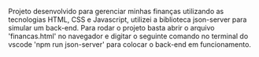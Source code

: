 Projeto desenvolvido para gerenciar minhas finanças utilizando as tecnologias HTML, CSS e Javascript, utilizei a biblioteca json-server para simular um back-end. Para rodar o projeto basta abrir o arquivo 'financas.html' no navegador e digitar o seguinte comando no terminal do vscode 'npm run json-server' para colocar o back-end em funcionamento.
